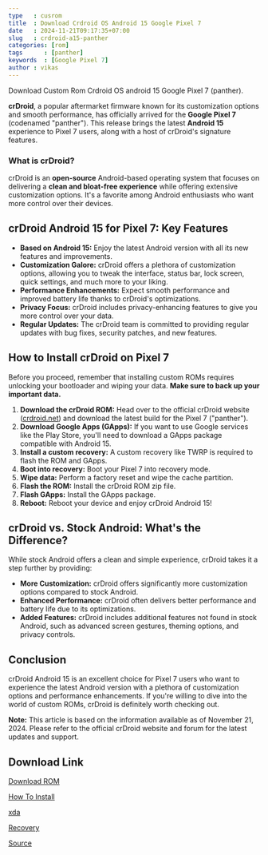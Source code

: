 ```yaml
---
type   : cusrom
title  : Download Crdroid OS Android 15 Google Pixel 7
date   : 2024-11-21T09:17:35+07:00
slug   : crdroid-a15-panther
categories: [rom]
tags      : [panther]
keywords  : [Google Pixel 7]
author : vikas
---
```


Download Custom Rom Crdroid OS android 15 Google Pixel 7 (panther).


**crDroid**, a popular aftermarket firmware known for its customization options and smooth performance, has officially arrived for the **Google Pixel 7** (codenamed "panther"). This release brings the latest **Android 15** experience to Pixel 7 users, along with a host of crDroid's signature features.

### What is crDroid?

crDroid is an **open-source** Android-based operating system that focuses on delivering a **clean and bloat-free experience** while offering extensive customization options. It's a favorite among Android enthusiasts who want more control over their devices.

## crDroid Android 15 for Pixel 7: Key Features

* **Based on Android 15:** Enjoy the latest Android version with all its new features and improvements.
* **Customization Galore:** crDroid offers a plethora of customization options, allowing you to tweak the interface, status bar, lock screen, quick settings, and much more to your liking.
* **Performance Enhancements:** Expect smooth performance and improved battery life thanks to crDroid's optimizations.
* **Privacy Focus:** crDroid includes privacy-enhancing features to give you more control over your data.
* **Regular Updates:** The crDroid team is committed to providing regular updates with bug fixes, security patches, and new features.

## How to Install crDroid on Pixel 7

Before you proceed, remember that installing custom ROMs requires unlocking your bootloader and wiping your data. **Make sure to back up your important data.**

1. **Download the crDroid ROM:** Head over to the official crDroid website ([crdroid.net](https://crdroid.net/)) and download the latest build for the Pixel 7 ("panther").
2. **Download Google Apps (GApps):** If you want to use Google services like the Play Store, you'll need to download a GApps package compatible with Android 15.
3. **Install a custom recovery:** A custom recovery like TWRP is required to flash the ROM and GApps.
4. **Boot into recovery:** Boot your Pixel 7 into recovery mode.
5. **Wipe data:** Perform a factory reset and wipe the cache partition.
6. **Flash the ROM:** Install the crDroid ROM zip file.
7. **Flash GApps:** Install the GApps package.
8. **Reboot:** Reboot your device and enjoy crDroid Android 15!

## crDroid vs. Stock Android: What's the Difference?

While stock Android offers a clean and simple experience, crDroid takes it a step further by providing:

* **More Customization:** crDroid offers significantly more customization options compared to stock Android.
* **Enhanced Performance:** crDroid often delivers better performance and battery life due to its optimizations.
* **Added Features:** crDroid includes additional features not found in stock Android, such as advanced screen gestures, theming options, and privacy controls.

## Conclusion

crDroid Android 15 is an excellent choice for Pixel 7 users who want to experience the latest Android version with a plethora of customization options and performance enhancements. If you're willing to dive into the world of custom ROMs, crDroid is definitely worth checking out.

**Note:** This article is based on the information available as of November 21, 2024. Please refer to the official crDroid website and forum for the latest updates and support.



## Download Link
[Download ROM](https://sourceforge.net/projects/crdroid/files/panther/11.x/)

[How To Install](https://crdroid.net/panther/11/install)

[xda](https://xdaforums.com/t/rom-official-panther-15-0-crdroidandroid-v11-x.4702074/)

[Recovery](https://sourceforge.net/projects/crdroid/files/panther//11.x/recovery/)

[Source](https://crdroid.net/panther/11)

